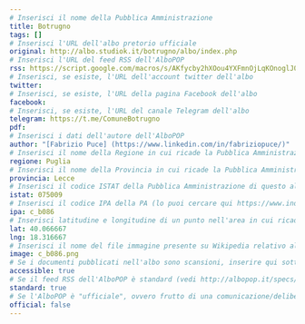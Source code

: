 ```yaml
---
# Inserisci il nome della Pubblica Amministrazione
title: Botrugno
tags: []
# Inserisci l'URL dell'albo pretorio ufficiale
original: http://albo.studiok.it/botrugno/albo/index.php
# Inserisci l'URL del feed RSS dell'AlboPOP
rss: https://script.google.com/macros/s/AKfycby2hXOou4YXFmnOjLqKOnoglJ0Gq6p4NY9Goibx_n-HOA-9zY8/exec
# Inserisci, se esiste, l'URL dell'account twitter dell'albo
twitter: 
# Inserisci, se esiste, l'URL della pagina Facebook dell'albo
facebook: 
# Inserisci, se esiste, l'URL del canale Telegram dell'albo
telegram: https://t.me/ComuneBotrugno
pdf: 
# Inserisci i dati dell'autore dell'AlboPOP
author: "[Fabrizio Puce] (https://www.linkedin.com/in/fabriziopuce/)"
# Inserisci il nome della Regione in cui ricade la Pubblica Amministrazione
regione: Puglia
# Inserisci il nome della Provincia in cui ricade la Pubblica Amministrazione
provincia: Lecce
# Inserisci il codice ISTAT della Pubblica Amministrazione di questo albo
istat: 075009
# Inserisci il codice IPA della PA (lo puoi cercare qui https://www.indicepa.gov.it/documentale/index.php)
ipa: c_b086
# Inserisci latitudine e longitudine di un punto nell'area in cui ricade la PA
lat: 40.066667
lng: 18.316667
# Inserisci il nome del file immagine presente su Wikipedia relativo al logo del Comune
image: c_b086.png
# Se i documenti pubblicati nell'albo sono scansioni, inserire qui sotto "false" (senza virgolette)
accessible: true
# Se il feed RSS dell'AlboPOP è standard (vedi http://albopop.it/specs/), inserire qui sotto "true" (senza virgolette)
standard: true
# Se l'AlboPOP è "ufficiale", ovvero frutto di una comunicazione/delibera della PA, inserire qui sotto "true" (senza virgolette)
official: false
---
```

